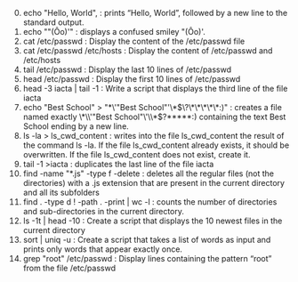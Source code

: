0. echo "Hello, World", : prints “Hello, World”, followed by a new line to the standard output.
1. echo "\"(Ôo)'" : displays a confused smiley "(Ôo)'.
2. cat /etc/passwd : Display the content of the /etc/passwd file
3. cat /etc/passwd /etc/hosts : Display the content of /etc/passwd and /etc/hosts
4. tail /etc/passwd : Display the last 10 lines of /etc/passwd
5. head /etc/passwd : Display the first 10 lines of /etc/passwd
6. head -3 iacta | tail -1 : Write a script that displays the third line of the file iacta
7. echo "Best School" > "\*\\\'\"Best School\"\'\\\*$\?\*\*\*\*\*:)" :  creates a file named exactly \*\\'"Best School"\'\\*$\?\*\*\*\*\*:) containing the text Best School ending by a new line.
8. ls -la > ls_cwd_content :  writes into the file ls_cwd_content the result of the command ls -la. If the file ls_cwd_content already exists, it should be overwritten. If the file ls_cwd_content does not exist, create it.
9.  tail -1 <iacta>>iacta : duplicates the last line of the file iacta
10. find -name "*.js" -type f -delete : deletes all the regular files (not the directories) with a .js extension that are present in the current directory and all its subfolders
11. find . -type d ! -path . -print | wc -l : counts the number of directories and sub-directories in the current directory.
12. ls -1t | head -10 : Create a script that displays the 10 newest files in the current directory
13. sort | uniq -u : Create a script that takes a list of words as input and prints only words that appear exactly once.
14. grep "root" /etc/passwd : Display lines containing the pattern “root” from the file /etc/passwd
